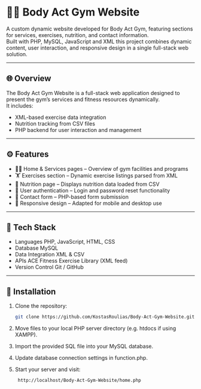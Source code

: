 # 🏋️‍♂️ Body Act Gym Website

A custom dynamic website developed for Body Act Gym, featuring sections for services, exercises, nutrition, and contact information.  
Built with PHP, MySQL, JavaScript and XML this project combines dynamic content, user interaction, and responsive design in a single full-stack web solution.

---

## 🌐 Overview

The Body Act Gym Website is a full-stack web application designed to present the gym’s services and fitness resources dynamically.  
It includes:
- XML-based exercise data integration  
- Nutrition tracking from CSV files  
- PHP backend for user interaction and management  

---

## ⚙️ Features

- 🧍‍♀️ Home & Services pages – Overview of gym facilities and programs  
- 🏋️ Exercises section – Dynamic exercise listings parsed from XML  
- 🥗 Nutrition page – Displays nutrition data loaded from CSV  
- 🔑 User authentication – Login and password reset functionality  
- 💬 Contact form – PHP-based form submission  
- 📱 Responsive design – Adapted for mobile and desktop use  

---

## 🧰 Tech Stack

- Languages PHP, JavaScript, HTML, CSS  
- Database MySQL  
- Data Integration XML & CSV  
- APIs ACE Fitness Exercise Library (XML feed)  
- Version Control Git / GitHub  

---

## 🚀 Installation

1. Clone the repository:
   ```bash
   git clone https://github.com/KostasRoulias/Body-Act-Gym-Website.git


2. Move files to your local PHP server directory (e.g. htdocs if using XAMPP).

3. Import the provided SQL file into your MySQL database.

4. Update database connection settings in function.php.

5. Start your server and visit:
   ```bash
    http://localhost/Body-Act-Gym-Website/home.php
